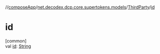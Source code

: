 //[composeApp](../../../index.md)/[net.decodex.dcp.core.supertokens.models](../index.md)/[ThirdParty](index.md)/[id](id.md)

# id

[common]\
val [id](id.md): [String](https://kotlinlang.org/api/latest/jvm/stdlib/kotlin/-string/index.html)
